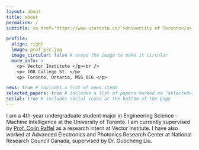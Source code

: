 ```yaml
---
layout: about
title: about
permalink: /
subtitle: <a href='https://www.utoronto.ca/'>University of Toronto</a>, <a href='https://vectorinstitute.ai/'>Vector Institute</a>.

profile:
  align: right
  image: prof_pic.jpg
  image_circular: false # crops the image to make it circular
  more_info: >
    <p> Vector Institute </p><br />
    <p> 108 College St. </p>
    <p> Toronto, Ontario, M5G 0C6 </p>

news: true # includes a list of news items
selected_papers: true # includes a list of papers marked as "selected={true}"
social: true # includes social icons at the bottom of the page
---
```


I am a 4th-year undergraduate student major in Engineering Science - Machine Intelligence at the University of Toronto. 
I am currently supervised by [Prof. Colin Raffel](https://colinraffel.com/) as a research intern at Vector Institute. 
I have also worked at Advanced Electronics and Photonics Research Center at National Research Council Canada, supervised by Dr. Guocheng Liu.